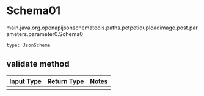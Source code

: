 # Schema01
main.java.org.openapijsonschematools.paths.petpetiduploadimage.post.parameters.parameter0.Schema0
```
type: JsonSchema
```

## validate method
Input Type | Return Type | Notes
------------ | ------------- | -------------
 |  |
